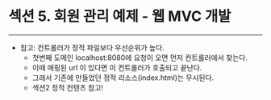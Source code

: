 # 섹션 5. 회원 관리 예제 - 웹 MVC 개발

---

- 참고: 컨트롤러가 정적 파일보다 우선순위가 높다.
    - 첫번째 도메인 localhost:8080에 요청이 오면 먼저 컨트롤러에서 찾는다.
    - 이때 매핑된 url 이 있다면 이 컨트롤러가 호출되고 끝난다.
    - 그래서 기존에 만들었던 정적 리소스(index.html)는 무시된다.
    - 섹션2 정적 컨텐츠 참고!